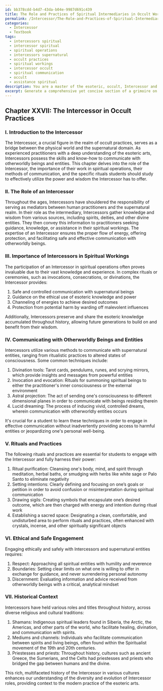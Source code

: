 ```yaml
---
id: bb378cdd-b4d7-43da-b04e-9987d691c439
title: The Role and Practices of Spiritual Intermediaries in Occult Workings
permalink: /Intercessor/The-Role-and-Practices-of-Spiritual-Intermediaries-in-Occult-Workings/
categories:
  - Intercessor
  - Textbook
tags:
  - intercessors spiritual
  - intercessor spiritual
  - spiritual operations
  - intercessors supernatural
  - occult practices
  - spiritual workings
  - intercessor occult
  - spiritual communication
  - occult
  - assistance spiritual
description: You are a master of the esoteric, occult, Intercessor and education, you have written many textbooks on the subject in ways that provide students with rich and deep understanding of the subject. You are being asked to write textbook-like sections on a topic and you do it with full context, explainability, and reliability in accuracy to the true facts of the topic at hand, in a textbook style that a student would easily be able to learn from, in a rich, engaging, and contextual way. Always include relevant context (such as formulas and history), related concepts, and in a way that someone can gain deep insights from.
excerpt: Generate a comprehensive yet concise section of a grimoire on the topic of the Intercessor in occult practices. Discuss the role of an Intercessor, their importance in spiritual workings, how they communicate with otherworldly beings and entities, and any specific rituals or practices a student should learn to effectively harness the power and wisdom of an Intercessor. Provide guidelines for ethical and safe engagement with this practice and include some historical background to enrich understanding.
---
```

## Chapter XXVII: The Intercessor in Occult Practices

### I. Introduction to the Intercessor

The Intercessor, a crucial figure in the realm of occult practices, serves as a bridge between the physical world and the supernatural domain. As experienced practitioners with a deep understanding of the esoteric arts, Intercessors possess the skills and know-how to communicate with otherworldly beings and entities. This chapter delves into the role of the Intercessor, the importance of their work in spiritual operations, their methods of communication, and the specific rituals students should study to effectively utilize the power and wisdom the Intercessor has to offer.

### II. The Role of an Intercessor

Throughout the ages, Intercessors have shouldered the responsibility of serving as mediators between human practitioners and the supernatural realm. In their role as the intermediary, Intercessors gather knowledge and wisdom from various sources, including spirits, deities, and other divine entities. They then convey this information to practitioners seeking guidance, knowledge, or assistance in their spiritual workings. The expertise of an Intercessor ensures the proper flow of energy, offering protection, and facilitating safe and effective communication with otherworldly beings.

### III. Importance of Intercessors in Spiritual Workings

The participation of an Intercessor in spiritual operations often proves invaluable due to their vast knowledge and experience. In complex rituals or ceremonies, such as invocations, consecrations, or divinations, the Intercessor provides:

1. Safe and controlled communication with supernatural beings
2. Guidance on the ethical use of esoteric knowledge and power
3. Channeling of energies to achieve desired outcomes
4. Protection from potential harm by warding off malevolent influences

Additionally, Intercessors preserve and share the esoteric knowledge accumulated throughout history, allowing future generations to build on and benefit from their wisdom.

### IV. Communicating with Otherworldly Beings and Entities

Intercessors utilize various methods to communicate with supernatural entities, ranging from ritualistic practices to altered states of consciousness. Some common techniques include:

1. Divination tools: Tarot cards, pendulums, runes, and scrying mirrors, which provide insights and messages from powerful entities
2. Invocation and evocation: Rituals for summoning spiritual beings to either the practitioner's inner consciousness or the external environment 
3. Astral projection: The act of sending one's consciousness to different dimensional planes in order to communicate with beings residing therein
4. Lucid dreaming: The process of inducing vivid, controlled dreams, wherein communication with otherworldly entities occurs

It's crucial for a student to learn these techniques in order to engage in effective communication without inadvertently providing access to harmful entities or jeopardizing one's personal well-being.

### V. Rituals and Practices

The following rituals and practices are essential for students to engage with the Intercessor and fully harness their power:

1. Ritual purification: Cleansing one's body, mind, and spirit through meditation, herbal baths, or smudging with herbs like white sage or Palo Santo to eliminate negativity
2. Setting intentions: Clearly defining and focusing on one’s goals or petition in order to avoid confusion or misinterpretation during spiritual communication
3. Drawing sigils: Creating symbols that encapsulate one’s desired outcome, which are then charged with energy and intention during ritual work
4. Establishing a sacred space: Designating a clean, comfortable, and undisturbed area to perform rituals and practices, often enhanced with crystals, incense, and other spiritually significant objects

### VI. Ethical and Safe Engagement

Engaging ethically and safely with Intercessors and supernatural entities requires:

1. Respect: Approaching all spiritual entities with humility and reverence
2. Boundaries: Setting clear limits on what one is willing to offer in exchange for guidance, and never surrendering personal autonomy
3. Discernment: Evaluating information and advice received from otherworldly beings with a critical, analytical mindset

### VII. Historical Context

Intercessors have held various roles and titles throughout history, across diverse religious and cultural traditions:

1. Shamans: Indigenous spiritual leaders found in Siberia, the Arctic, the Americas, and other parts of the world, who facilitate healing, divination, and communication with spirits.
2. Mediums and channels: Individuals who facilitate communication between spirits and living beings, often found within the Spiritualist movement of the 19th and 20th centuries.
3. Priestesses and priests: Throughout history, cultures such as ancient Greece, the Sumerians, and the Celts had priestesses and priests who bridged the gap between humans and the divine.

This rich, multifaceted history of the Intercessor in various cultures enhances our understanding of the diversity and evolution of Intercessor roles, providing context to the modern practice of the esoteric arts.
